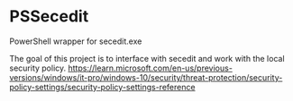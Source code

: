 # PSSecedit
PowerShell wrapper for secedit.exe

The goal of this project is to interface with secedit and work with the local security policy.
https://learn.microsoft.com/en-us/previous-versions/windows/it-pro/windows-10/security/threat-protection/security-policy-settings/security-policy-settings-reference
